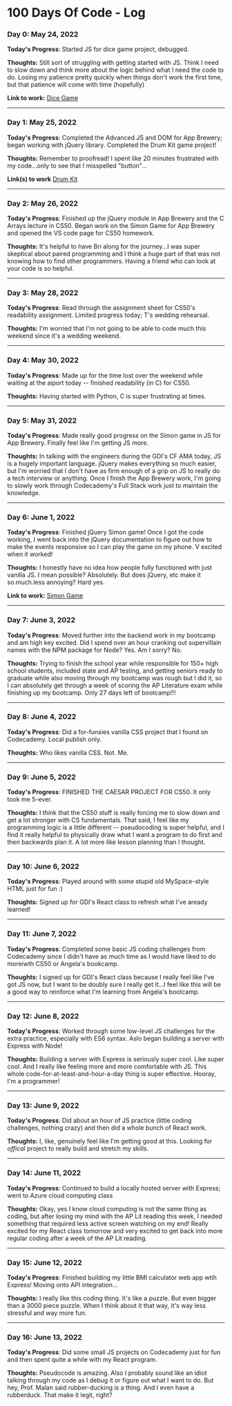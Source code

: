 # 100 Days Of Code - Log

### Day 0: May 24, 2022

**Today's Progress**: Started JS for dice game project, debugged.

**Thoughts:** Still sort of struggling with getting started with JS. Think I need to slow down and think more about the logic behind what I need the code to do. Losing my patience pretty quickly when things don't work the first time, but that patience will come with time (hopefully)

**Link to work:** [Dice Game](https://eireann07.github.io/dice-game/)
_______________________

### Day 1: May 25, 2022

**Today's Progress**: Completed the Advanced JS and DOM for App Brewery; began working with jQuery library. Completed the Drum Kit game project!

**Thoughts:** Remember to proofread! I spent like 20 minutes frustrated with my code...only to see that I misspelled "button"...

**Link(s) to work** [Drum Kit](https://eireann07.github.io/drum-kit/)
_______________________

### Day 2: May 26, 2022

**Today's Progress**: Finished up the jQuery module in App Brewery and the C Arrays lecture in CS50. Began work on the Simon Game for App Brewery and opened the VS code page for CS50 homework. 

**Thoughts:** It's helpful to have Bri along for the journey...I was super skeptical about paired programming and I think a huge part of that was not knowing how to find other programmers. Having a friend who can look at your code is so helpful. 
_______________________

### Day 3: May 28, 2022

**Today's Progress**: Read through the assignment sheet for CS50's readability assignment. Limited progress today; T's wedding rehearsal. 

**Thoughts:** I'm worried that I'm not going to be able to code much this weekend since it's a wedding weekend. 
_______________________

### Day 4: May 30, 2022

**Today's Progress**: Made up for the time lost over the weekend while waiting at the aiport today -- finished readability (in C) for CS50.

**Thoughts:** Having started with Python, C is super frustrating at times. 
_______________________

### Day 5: May 31, 2022

**Today's Progress**: Made really good progress on the Simon game in JS for App Brewery. Finally feel like I'm getting JS more.  

**Thoughts:** In talking with the engineers during the GDI's CF AMA today, JS is a hugely important language. jQuery makes everything so much easier, but I'm worried that I don't have as firm enough of a grip on JS to really do a tech interview or anything. Once I finish the App Brewery work, I'm going to slowly work through Codecademy's Full Stack work just to maintain the knowledge. 
_______________________

### Day 6: June 1, 2022

**Today's Progress**: Finished jQuery Simon game! Once I got the code working, I went back into the jQuery documentation to figure out how to make the events responsive so I can play the game on my phone. V excited when it worked!

**Thoughts:** I honestly have no idea how people fully functioned with just vanilla JS. I mean possible? Absolutely. But does jQuery, etc make it so.much.less annoying? Hard yes. 

**Link to work:** [Simon Game](https://eireann07.github.io/simon-game/)
_______________________

### Day 7: June 3, 2022

**Today's Progress**: Moved further into the backend work in my bootcamp and am high key excited. Did I spend over an hour cranking out supervillain names with the NPM package for Node? Yes. Am I sorry? No. 

**Thoughts:** Trying to finish the school year while responsible for 150+ high school students, included state and AP testing, and getting seniors ready to graduate while also moving through my bootcamp was rough but I did it, so I can absolutely get through a week of scoring the AP Literature exam while finishing up my bootcamp. Only 27 days left of bootcamp!!!
_______________________

### Day 8: June 4, 2022

**Today's Progress**: Did a for-funsies vanilla CSS project that I found on Codecademy.  Local publish only. 

**Thoughts:** Who likes vanilla CSS. Not. Me. 
_______________________

### Day 9: June 5, 2022

**Today's Progress**: FINISHED THE CAESAR PROJECT FOR CS50. It only took me 5-ever. 

**Thoughts:** I think that the CS50 stuff is really forcing me to slow down and get a lot stronger with CS fundamentals. That said, I feel like my programming logic is a little different -- pseudocoding is super helpful, and I find it really helpful to physically draw what I want a program to do first and then backwards plan it. A lot more like lesson planning than I thought. 
_______________________

### Day 10: June 6, 2022

**Today's Progress**: Played around with some stupid old MySpace-style HTML just for fun :) 

**Thoughts:** Signed up for GDI's React class to refresh what I've aready learned!
_______________________

### Day 11: June 7, 2022

**Today's Progress**: Completed some basic JS coding challenges from Codecademy since I didn't have as much time as I would have liked to do moreiwth CS50 or Angela's bookcamp. 

**Thoughts:** I signed up for GDI's React class because I really feel like I've got JS now, but I want to be doubly sure I really get it...I feel like this will be a good way to reinforce what I'm learning from Angela's bootcamp.
_______________________

### Day 12: June 8, 2022

**Today's Progress**: Worked through some low-level JS challenges for the extra practice, especially with ES6 syntax. Aslo began building a server with Express with Node! 

**Thoughts:** Building a server with Express is seriously super cool. Like super cool. And I really like feeling more and more comfortable with JS. This whole code-for-at-least-and-hour-a-day thing is super effective. Hooray, I'm a programmer!
_______________________

### Day 13: June 9, 2022

**Today's Progress**: Did about an hour of JS practice (little coding challenges, nothing crazy) and then did a whole bunch of React work.

**Thoughts:** I, like, genuinely feel like I'm getting good at this. Looking for *offical* project to really build and stretch my skills.
_______________________

### Day 14: June 11, 2022

**Today's Progress**: Continued to build a locally hosted server with Express; went to Azure cloud computing class

**Thoughts:** Okay, yes I know cloud computing is not the same thing as coding, but after losing my mind with the AP Lit reading this week, I needed something that required less active screen watching on my end! Really excited for my React class tomorrow and very excited to get back into more regular coding after a week of the AP Lit reading.
_______________________

### Day 15: June 12, 2022

**Today's Progress**: Finished building my little BMI calculator web app wtih Express! Moving onto API integration...

**Thoughts:** I really like this coding thing. It's like a puzzle. But even bigger than a 3000 piece puzzle. When I think about it that way, it's way less stressful and way more fun.
_______________________

### Day 16: June 13, 2022

**Today's Progress**: Did some small JS projects on Codecademy just for fun and then spent quite a while with my React program. 

**Thoughts:** Pseudocode is amazing. Also I probably sound like an idiot talking through my code as I debug it or figure out what I want to do. But hey, Prof. Malan said rubber-ducking is a thing. And I even have a rubberduck. That make it legit, right?
